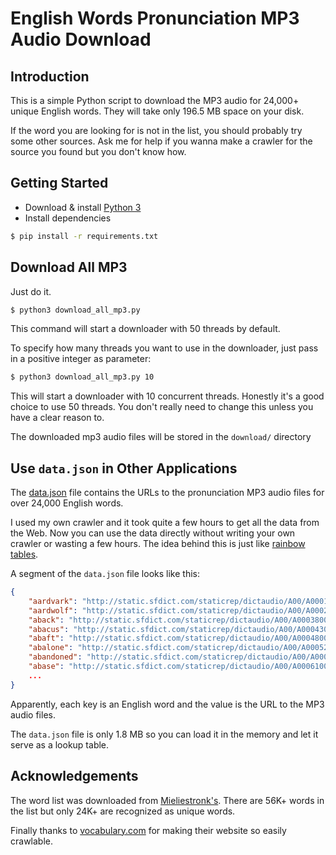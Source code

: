 # English Words Pronunciation MP3 Audio Download

## Introduction

This is a simple Python script to download the MP3 audio for 24,000+ unique English words. They will take only 196.5 MB space on your disk.

If the word you are looking for is not in the list, you should probably try some other sources. Ask me for help if you wanna make a crawler for the source you found but you don't know how.

## Getting Started

* Download & install [Python 3](https://www.python.org/downloads/)
* Install dependencies

```bash
$ pip install -r requirements.txt
```

## Download All MP3

Just do it.

```bash
$ python3 download_all_mp3.py
```

This command will start a downloader with 50 threads by default.

To specify how many threads you want to use in the downloader, just pass in a positive integer as parameter:

```bash
$ python3 download_all_mp3.py 10
```

This will start a downloader with 10 concurrent threads. Honestly it's a good choice to use 50 threads. You don't really need to change this unless you have a clear reason to.

The downloaded mp3 audio files will be stored in the `download/` directory

## Use `data.json` in Other Applications

The [data.json](data.json) file contains the URLs to the pronunciation MP3 audio files for over 24,000 English words.

I used my own crawler and it took quite a few hours to get all the data from the Web. Now you can use the data directly without writing your own crawler or wasting a few hours. The idea behind this is just like [rainbow tables](https://en.wikipedia.org/wiki/Rainbow_table). 

A segment of the `data.json` file looks like this:

```json
{
	"aardvark": "http://static.sfdict.com/staticrep/dictaudio/A00/A0001900.mp3",
	"aardwolf": "http://static.sfdict.com/staticrep/dictaudio/A00/A0002000.mp3",
	"aback": "http://static.sfdict.com/staticrep/dictaudio/A00/A0003800.mp3",
	"abacus": "http://static.sfdict.com/staticrep/dictaudio/A00/A0004300.mp3",
	"abaft": "http://static.sfdict.com/staticrep/dictaudio/A00/A0004800.mp3",
	"abalone": "http://static.sfdict.com/staticrep/dictaudio/A00/A0005200.mp3",
	"abandoned": "http://static.sfdict.com/staticrep/dictaudio/A00/A0005700.mp3",
	"abase": "http://static.sfdict.com/staticrep/dictaudio/A00/A0006100.mp3",
	...
}
```

Apparently, each key is an English word and the value is the URL to the MP3 audio files.

The `data.json` file is only 1.8 MB so you can load it in the memory and let it serve as a lookup table. 

## Acknowledgements

The word list was downloaded from [Mieliestronk's](http://www.mieliestronk.com/wordlist.html). There are 56K+ words in the list but only 24K+ are recognized as unique words.

Finally thanks to [vocabulary.com](http://vocabulary.com) for making their website so easily crawlable.
